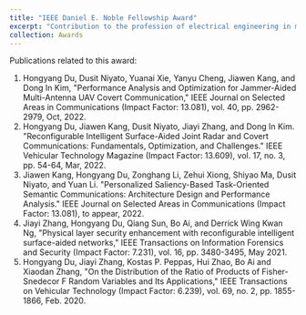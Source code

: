 ```yaml
---
title: "IEEE Daniel E. Noble Fellowship Award"
excerpt: "Contribution to the profession of electrical engineering in mobile radio communications, with preference for public safety communications. <br/><img src='/images/VTS.jpg' width = "500">"
collection: Awards
---
```


Publications related to this award:

1. Hongyang Du, Dusit Niyato, Yuanai Xie, Yanyu Cheng, Jiawen Kang, and Dong In Kim, "Performance Analysis and Optimization for Jammer-Aided Multi-Antenna UAV Covert Communication," IEEE Journal on Selected Areas in Communications (Impact Factor: 13.081), vol. 40, pp. 2962-2979, Oct, 2022.
2. Hongyang Du, Jiawen Kang, Dusit Niyato, Jiayi Zhang, and Dong In Kim. "Reconfigurable Intelligent Surface-Aided Joint Radar and Covert Communications: Fundamentals, Optimization, and Challenges." IEEE Vehicular Technology Magazine (Impact Factor: 13.609), vol. 17, no. 3, pp. 54-64, Mar, 2022.
3. Jiawen Kang, Hongyang Du, Zonghang Li, Zehui Xiong, Shiyao Ma, Dusit Niyato, and Yuan Li. "Personalized Saliency-Based Task-Oriented Semantic Communications: Architecture Design and Performance Analysis." IEEE Journal on Selected Areas in Communications (Impact Factor: 13.081), to appear, 2022.
4. Jiayi Zhang, Hongyang Du, Qiang Sun, Bo Ai, and Derrick Wing Kwan Ng, "Physical layer security enhancement with reconfigurable intelligent surface-aided networks," IEEE Transactions on Information Forensics and Security (Impact Factor: 7.231), vol. 16, pp. 3480-3495, May 2021.
5. Hongyang Du, Jiayi Zhang, Kostas P. Peppas, Hui Zhao, Bo Ai and Xiaodan Zhang, "On the Distribution of the Ratio of Products of Fisher-Snedecor F Random Variables and Its Applications," IEEE Transactions on Vehicular Technology (Impact Factor: 6.239), vol. 69, no. 2, pp. 1855-1866, Feb. 2020.
